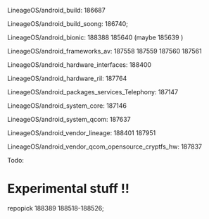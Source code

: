 LineageOS/android_build: 186687

LineageOS/android_build_soong: 186740;

LineageOS/android_bionic: 188388 185640 (maybe 185639 )

LineageOS/android_frameworks_av: 187558 187559 187560 187561

LineageOS/android_hardware_interfaces: 188400

LineageOS/android_hardware_ril: 187764 

LineageOS/android_packages_services_Telephony: 187147

LineageOS/android_system_core: 187146 

LineageOS/android_system_qcom: 187637

LineageOS/android_vendor_lineage: 188401 187951 

LineageOS/android_vendor_qcom_opensource_cryptfs_hw: 187837






Todo:
# Experimental stuff !!
repopick 188389 188518-188526;
